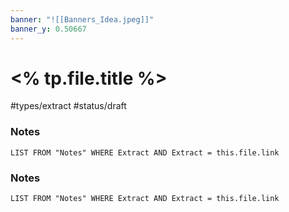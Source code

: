 ```yaml
---
banner: "![[Banners_Idea.jpeg]]"
banner_y: 0.50667
---
```

# <% tp.file.title %>
#types/extract  #status/draft 

### Notes
```dataview  
LIST FROM "Notes" WHERE Extract AND Extract = this.file.link
```

### Notes
```dataview  
LIST FROM "Notes" WHERE Extract AND Extract = this.file.link
```
